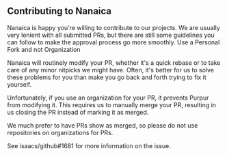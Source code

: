 ## Contributing to Nanaica

Nanaica is happy you're willing to contribute to our projects. We are usually very lenient with all submitted PRs, but there are still some guidelines you can follow to make the approval process go more smoothly.
Use a Personal Fork and not Organization

Nanaica will routinely modify your PR, whether it's a quick rebase or to take care of any minor nitpicks we might have. Often, it's better for us to solve these problems for you than make you go back and forth trying to fix it yourself.

Unfortunately, if you use an organization for your PR, it prevents Purpur from modifying it. This requires us to manually merge your PR, resulting in us closing the PR instead of marking it as merged.

We much prefer to have PRs show as merged, so please do not use repositories on organizations for PRs.

See isaacs/github#1681 for more information on the issue.
